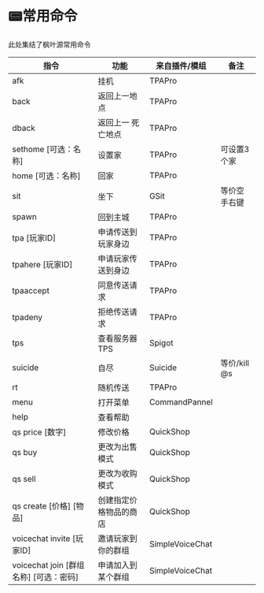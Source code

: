 # 📟常用命令

此处集结了枫叶源常用命令

| 指令                                   | 功能                   | 来自插件/模组   | 备注         |
| -------------------------------------- | ---------------------- | --------------- | ------------ |
| afk                                    | 挂机                   | TPAPro       |              |
| back                                   | 返回上一地点           | TPAPro       |              |
| dback                                  | 返回上一 死亡地点      | TPAPro       |              |
| sethome [可选：名称]                   | 设置家                 | TPAPro       | 可设置3个家  |
| home [可选：名称]                      | 回家                   | TPAPro       |              |
| sit                                    | 坐下                   | GSit            | 等价空手右键 |
| spawn                                  | 回到主城               | TPAPro       |              |
| tpa [玩家ID]                           | 申请传送到玩家身边     | TPAPro       |              |
| tpahere [玩家ID]                       | 申请玩家传送到身边     | TPAPro       |              |
| tpaaccept                              | 同意传送请求           | TPAPro       |              |
| tpadeny                                | 拒绝传送请求           | TPAPro       |              |
| tps                                    | 查看服务器TPS          | Spigot          |              |
| suicide                                | 自尽                   | Suicide         | 等价/kill @s |
| rt                                     | 随机传送               | TPAPro       |              |
| menu                                   | 打开菜单               | CommandPannel   |              |
| help                                   | 查看帮助               |                 |              |
| qs price [数字]                        | 修改价格               | QuickShop       |              |
| qs buy                                 | 更改为出售模式         | QuickShop       |              |
| qs sell                                | 更改为收购模式         | QuickShop       |              |
| qs create [价格] [物品]                | 创建指定价格物品的商店 | QuickShop       |              |
| voicechat invite [玩家ID]              | 邀请玩家到你的群组     | SimpleVoiceChat |              |
| voicechat join [群组名称] [可选：密码] | 申请加入到某个群组     | SimpleVoiceChat |              |